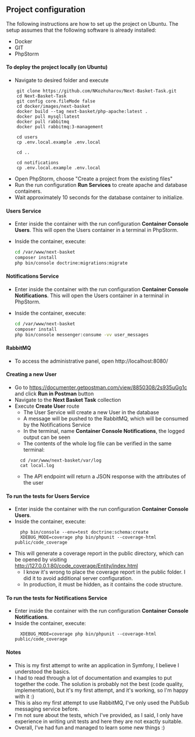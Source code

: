 ## Project configuration

The following instructions are how to set up the project on Ubuntu.
The setup assumes that the following software is already installed:

* Docker
* GIT
* PhpStorm

#### To deploy the project locally (on Ubuntu)

* Navigate to desired folder and execute

```shell
    git clone https://github.com/NKozhuharov/Next-Basket-Task.git
    cd Next-Basket-Task
    git config core.fileMode false
    cd docker/images/next-basket
    docker build --tag next-basket/php-apache:latest .
    docker pull mysql:latest
    docker pull rabbitmq
    docker pull rabbitmq:3-management
    
    cd users
    cp .env.local.example .env.local
    
    cd ..
    
    cd notifications
    cp .env.local.example .env.local
```

* Open PhpStorm, choose "Create a project from the existing files"
* Run the run configuration **Run Services** to create apache and database containers.
* Wait approximately 10 seconds for the database container to initialize.

#### Users Service

* Enter inside the container with the run configuration **Container Console Users**. This will open the Users container
  in a terminal in PhpStorm.
* Inside the container, execute:

  ```sh
  cd /var/www/next-basket
  composer install
  php bin/console doctrine:migrations:migrate
  ```

#### Notifications Service

* Enter inside the container with the run configuration **Container Console Notifications**. This will open the Users
  container in a terminal in PhpStorm.
* Inside the container, execute:

  ```sh
  cd /var/www/next-basket
  composer install
  php bin/console messenger:consume -vv user_messages
  ```

#### RabbitMQ

* To access the administrative panel, open http://localhost:8080/

#### Creating a new User

* Go to https://documenter.getpostman.com/view/8850308/2s935uGg1c and click **Run in Postman** button
* Navigate to the **Next Basket Task** collection
* Execute **Create User** route
    * The User Service will create a new User in the database
    * A message will be pushed to the RabbitMQ, which will be consumed by the Notifications Service
    * In the terminal, name **Container Console Notifications**, the logged output can be seen
    * The contents of the whole log file can be verified in the same terminal:
  ```shell
    cd /var/www/next-basket/var/log
    cat local.log
  ```
    * The API endpoint will return a JSON response with the attributes of the user

#### To run the tests for Users Service

* Enter inside the container with the run configuration **Container Console Users**.
* Inside the container, execute:
  ```shell
    php bin/console --env=test doctrine:schema:create
    XDEBUG_MODE=coverage php bin/phpunit --coverage-html public/code_coverage
  ```
* This will generate a coverage report in the public directory, which can be opened by
  visiting http://127.0.0.1:80/code_coverage/Entity/index.html
    * I know it's wrong to place the coverage report in the public folder. I did it to avoid additional server
      configuration.
    * In production, it must be hidden, as it contains the code structure.

#### To run the tests for Notifications Service

* Enter inside the container with the run configuration **Container Console Notifications**.
* Inside the container, execute:
  ```shell
    XDEBUG_MODE=coverage php bin/phpunit --coverage-html public/code_coverage
  ```

#### Notes

* This is my first attempt to write an application in Symfony, I believe I understood the basics.
* I had to read through a lot of documentation and examples to put together the code. The solution is probably not the
  best (code quality, implementation), but it's my first attempt, and it's working, so I'm happy with it :)
* This is also my first attempt to use RabbitMQ, I've only used the PubSub messaging service before.
* I'm not sure about the tests, which I've provided, as I said, I only have experience in writing unit tests and here
  they are not exactly suitable.
* Overall, I've had fun and managed to learn some new things :)
